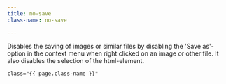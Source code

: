 ```yaml
---
title: no-save
class-name: no-save

---
```

Disables the saving of images or similar files by disabling the 'Save as'-option in the context menu when right clicked on an image or other file. It also disables the selection of the html-element.

```
class="{{ page.class-name }}"
```